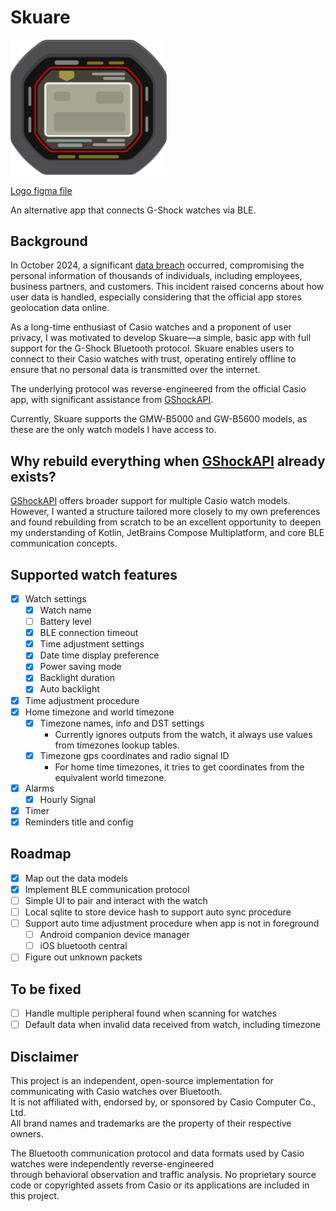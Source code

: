# Skuare

<img src="skuare.svg" alt="drawing" style="width:250px;"/>

[Logo figma file](https://www.figma.com/design/d3FSprHwpx7VGzW2kGQ22f/skuare-logo?node-id=0-1&t=01zNO7pHsObVP1Ib-1)

An alternative app that connects G-Shock watches via BLE.

## Background

In October 2024, a significant [data breach](https://world.casio.com/news/2025/0107-incident) occurred,
compromising the personal information of thousands of individuals, including employees, business partners, and customers.
This incident raised concerns about how user data is handled, especially considering that the official app stores
geolocation data online. 

As a long-time enthusiast of Casio watches and a proponent of user privacy, I was motivated to develop Skuare—a simple,
basic app with full support for the G-Shock Bluetooth protocol.
Skuare enables users to connect to their Casio watches with trust,
operating entirely offline to ensure that no personal data is transmitted over the internet.

The underlying protocol was reverse-engineered from the official Casio app, with significant assistance from
[GShockAPI](https://github.com/izivkov/GShockAPI/tree/main).

Currently, Skuare supports the GMW-B5000 and GW-B5600 models, as these are the only watch models I have access to.

## Why rebuild everything when [GShockAPI](https://github.com/izivkov/GShockAPI/tree/main) already exists?

[GShockAPI](https://github.com/izivkov/GShockAPI/tree/main) offers broader support for multiple Casio watch models.
However, I wanted a structure tailored more closely to my own preferences and found rebuilding from scratch to be an
excellent opportunity to deepen my understanding of Kotlin, JetBrains Compose Multiplatform, and core BLE communication concepts.

## Supported watch features

- [x] Watch settings
  - [x] Watch name
  - [ ] Battery level 
  - [x] BLE connection timeout
  - [x] Time adjustment settings
  - [x] Date time display preference
  - [x] Power saving mode
  - [x] Backlight duration
  - [x] Auto backlight
- [x] Time adjustment procedure
- [x] Home timezone and world timezone
  - [x] Timezone names, info and DST settings
    - Currently ignores outputs from the watch, it always use values from timezones lookup tables.
  - [x] Timezone gps coordinates and radio signal ID
    - For home time timezones, it tries to get coordinates from the equivalent world timezone.  
- [x] Alarms
  - [x] Hourly Signal
- [x] Timer
- [x] Reminders title and config

## Roadmap

- [x] Map out the data models
- [X] Implement BLE communication protocol
- [ ] Simple UI to pair and interact with the watch
- [ ] Local sqlite to store device hash to support auto sync procedure
- [ ] Support auto time adjustment procedure when app is not in foreground
  - [ ] Android companion device manager
  - [ ] iOS bluetooth central
- [ ] Figure out unknown packets

## To be fixed

- [ ] Handle multiple peripheral found when scanning for watches
- [ ] Default data when invalid data received from watch, including timezone

## Disclaimer

This project is an independent, open-source implementation for communicating with Casio watches over Bluetooth.  
It is not affiliated with, endorsed by, or sponsored by Casio Computer Co., Ltd.  
All brand names and trademarks are the property of their respective owners.

The Bluetooth communication protocol and data formats used by Casio watches were independently reverse-engineered  
through behavioral observation and traffic analysis. No proprietary source code or copyrighted assets
from Casio or its applications are included in this project.

